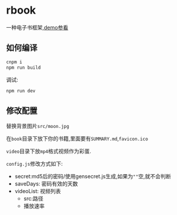 # rbook

一种电子书框架,[demo参看](noipbook.rainboy.cc)

## 如何编译

```bash
cnpm i 
npm run build
```

调试:

```bash
npm run dev
```

## 修改配置

替换背景图片`src/moon.jpg`

在`book`目录下放下你的书籍,里面要有`SUMMARY.md`,`favicon.ico`

`video`目录下放`mp4`格式视频作为彩蛋.

`config.js`修改方式如下:
 - secret:md5后的密码/使用gensecret.js生成,如果为`""`空,就不会判断
 - saveDays: 密码有效的天数
 - videoList: 视频列表
   - src:路径
   - 播放速率
